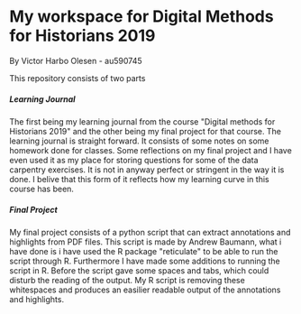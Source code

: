 # My workspace for Digital Methods for Historians 2019
By Victor Harbo Olesen - au590745

This repository consists of two parts

##### Learning Journal
The first being my learning journal from the course "Digital methods for Historians 2019" and the other being my final project for that course. The learning journal is straight forward. It consists of some notes on some homework done for classes. Some reflections on my final project and I have even used it as my place for storing questions for some of the data carpentry exercises. It is not in anyway perfect or stringent in the way it is done. I belive that this form of it reflects how my learning curve in this course has been.

##### Final Project
My final project consists of a python script that can extract annotations and highlights from PDF files. This script is made by Andrew Baumann, what i have done is i have used the R package "reticulate" to be able to run the script through R. Furthermore I have made some additions to running the script in R. Before the script gave some spaces and tabs, which could disturb the reading of the output. My R script is removing these whitespaces and produces an easilier readable output of the annotations and highlights.
